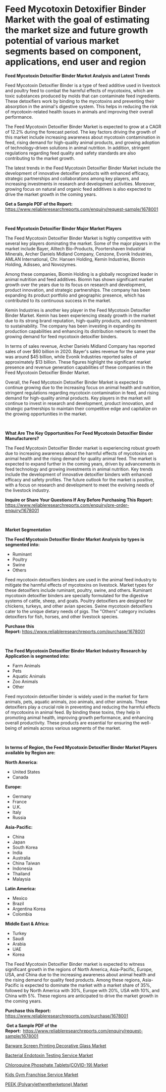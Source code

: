 <p><h1>Feed Mycotoxin Detoxifier Binder Market with the goal of estimating the market size and future growth potential of various market segments based on component, applications, end user and region</h1></p><p><strong>Feed Mycotoxin Detoxifier Binder Market Analysis and Latest Trends</strong></p>
<p><p>Feed Mycotoxin Detoxifier Binder is a type of feed additive used in livestock and poultry feed to combat the harmful effects of mycotoxins, which are toxic substances produced by molds that can contaminate feed ingredients. These detoxifiers work by binding to the mycotoxins and preventing their absorption in the animal's digestive system. This helps in reducing the risk of mycotoxin-related health issues in animals and improving their overall performance.</p><p>The Feed Mycotoxin Detoxifier Binder Market is expected to grow at a CAGR of 12.2% during the forecast period. The key factors driving the growth of this market include increasing awareness about mycotoxin contamination in feed, rising demand for high-quality animal products, and growing adoption of technology-driven solutions in animal nutrition. In addition, stringent regulations regarding feed quality and safety standards are also contributing to the market growth.</p><p>The latest trends in the Feed Mycotoxin Detoxifier Binder Market include the development of innovative detoxifier products with enhanced efficacy, strategic partnerships and collaborations among key players, and increasing investments in research and development activities. Moreover, growing focus on natural and organic feed additives is also expected to drive the market growth in the coming years.</p></p>
<p><strong>Get a Sample PDF of the Report:&nbsp;</strong> <a href="https://www.reliableresearchreports.com/enquiry/request-sample/1678001">https://www.reliableresearchreports.com/enquiry/request-sample/1678001</a></p>
<p>&nbsp;</p>
<p><strong>Feed Mycotoxin Detoxifier Binder Major Market Players</strong></p>
<p><p>The Feed Mycotoxin Detoxifier Binder Market is highly competitive with several key players dominating the market. Some of the major players in the market include Bayer, Alltech Bio-Products, Poortershaven Industrial Minerals, Archer Daniels Midland Company, Cenzone, Evonik Industries, AMLAN International, Chr. Hansen Holding, Kemin Industries, Biomin Holding, Adisseo, and Novozymes.</p><p>Among these companies, Biomin Holding is a globally recognized leader in animal nutrition and feed additives. Biomin has shown significant market growth over the years due to its focus on research and development, product innovation, and strategic partnerships. The company has been expanding its product portfolio and geographic presence, which has contributed to its continuous success in the market.</p><p>Kemin Industries is another key player in the Feed Mycotoxin Detoxifier Binder Market. Kemin has been experiencing steady growth in the market due to its strong brand reputation, high-quality products, and commitment to sustainability. The company has been investing in expanding its production capabilities and enhancing its distribution network to meet the growing demand for feed mycotoxin detoxifier binders.</p><p>In terms of sales revenue, Archer Daniels Midland Company has reported sales of over $60 billion in 2020. Bayer's sales revenue for the same year was around $45 billion, while Evonik Industries reported sales of approximately $13 billion. These figures highlight the significant market presence and revenue generation capabilities of these companies in the Feed Mycotoxin Detoxifier Binder Market.</p><p>Overall, the Feed Mycotoxin Detoxifier Binder Market is expected to continue growing due to the increasing focus on animal health and nutrition, stringent regulations regarding mycotoxin contamination in feed, and rising demand for high-quality animal products. Key players in the market will continue to invest in research and development, product innovation, and strategic partnerships to maintain their competitive edge and capitalize on the growing opportunities in the market.</p></p>
<p>&nbsp;</p>
<p><strong>What Are The Key Opportunities For Feed Mycotoxin Detoxifier Binder Manufacturers?</strong></p>
<p><p>The Feed Mycotoxin Detoxifier Binder market is experiencing robust growth due to increasing awareness about the harmful effects of mycotoxins on animal health and the rising demand for quality animal feed. The market is expected to expand further in the coming years, driven by advancements in feed technology and growing investments in animal nutrition. Key trends include the development of innovative detoxifier binders with enhanced efficacy and safety profiles. The future outlook for the market is positive, with a focus on research and development to meet the evolving needs of the livestock industry.</p></p>
<p><strong>Inquire or Share Your Questions If Any Before Purchasing This Report:</strong> <a href="https://www.reliableresearchreports.com/enquiry/pre-order-enquiry/1678001">https://www.reliableresearchreports.com/enquiry/pre-order-enquiry/1678001</a></p>
<p>&nbsp;</p>
<p><strong>Market Segmentation</strong></p>
<p><strong>The Feed Mycotoxin Detoxifier Binder Market Analysis by types is segmented into:</strong></p>
<p><ul><li>Ruminant</li><li>Poultry</li><li>Swine</li><li>Others</li></ul></p>
<p><p>Feed mycotoxin detoxifiers binders are used in the animal feed industry to mitigate the harmful effects of mycotoxins on livestock. Market types for these detoxifiers include ruminant, poultry, swine, and others. Ruminant mycotoxin detoxifier binders are specially formulated for the digestive systems of cattle, sheep, and goats. Poultry detoxifiers are designed for chickens, turkeys, and other avian species. Swine mycotoxin detoxifiers cater to the unique dietary needs of pigs. The "Others" category includes detoxifiers for fish, horses, and other livestock species.</p></p>
<p><strong>Purchase this Report:&nbsp;</strong><a href="https://www.reliableresearchreports.com/purchase/1678001">https://www.reliableresearchreports.com/purchase/1678001</a></p>
<p>&nbsp;</p>
<p><strong>The Feed Mycotoxin Detoxifier Binder Market Industry Research by Application is segmented into:</strong></p>
<p><ul><li>Farm Animals</li><li>Pets</li><li>Aquatic Animals</li><li>Zoo Animals</li><li>Other</li></ul></p>
<p><p>Feed mycotoxin detoxifier binder is widely used in the market for farm animals, pets, aquatic animals, zoo animals, and other animals. These detoxifiers play a crucial role in preventing and reducing the harmful effects of mycotoxins in animal feed. By binding these toxins, they help in promoting animal health, improving growth performance, and enhancing overall productivity. These products are essential for ensuring the well-being of animals across various segments of the market.</p></p>
<p>&nbsp;</p>
<p><strong>In terms of Region, the Feed Mycotoxin Detoxifier Binder Market Players available by Region are:</strong></p>
<p>
    <p> <strong> North America: </strong>
        <ul>
            <li>United States</li>
            <li>Canada</li>
        </ul>
        </p> 
    <p> <strong> Europe: </strong>
        <ul>
            <li>Germany</li>
            <li>France</li>
            <li>U.K.</li>
            <li>Italy</li>
            <li>Russia</li>
        </ul>
        </p> 
    <p> <strong> Asia-Pacific: </strong>
        <ul>
            <li>China</li>
            <li>Japan</li>
            <li>South Korea</li>
            <li>India</li>
            <li>Australia</li>
            <li>China Taiwan</li>
            <li>Indonesia</li>
            <li>Thailand</li>
            <li>Malaysia</li>
        </ul>
        </p> 
    <p> <strong> Latin America: </strong>
        <ul>
            <li>Mexico</li>
            <li>Brazil</li>
            <li>Argentina Korea</li>
            <li>Colombia</li>
        </ul>
        </p> 
    <p> <strong> Middle East & Africa: </strong>
        <ul>
            <li>Turkey</li>
            <li>Saudi</li>
            <li>Arabia</li>
            <li>UAE</li>
            <li>Korea</li>
        </ul>
    </p>
    </p>
<p><p>The Feed Mycotoxin Detoxifier Binder market is expected to witness significant growth in the regions of North America, Asia-Pacific, Europe, USA, and China due to the increasing awareness about animal health and the rising demand for quality feed products. Among these regions, Asia-Pacific is expected to dominate the market with a market share of 35%, followed by North America with 30%, Europe with 20%, USA with 10%, and China with 5%. These regions are anticipated to drive the market growth in the coming years.</p></p>
<p><strong>Purchase this Report: </strong><a href="https://www.reliableresearchreports.com/purchase/1678001">https://www.reliableresearchreports.com/purchase/1678001</a></p>
<p>&nbsp;<strong>Get a Sample PDF of the Report:&nbsp;&nbsp;</strong><a href="https://www.reliableresearchreports.com/enquiry/request-sample/1678001">https://www.reliableresearchreports.com/enquiry/request-sample/1678001</a></p>
<p><strong></strong></p>
<p><p><a href="https://medium.com/@alanwatkins6h/barware-screen-printing-decorative-glass-market-comprehensive-assessment-by-type-application-and-0c4ce0e07474">Barware Screen Printing Decorative Glass Market</a></p><p><a href="https://medium.com/@alanwatkins6h/bacterial-endotoxin-testing-service-market-size-cagr-trends-2024-2030-bd6649907f07">Bacterial Endotoxin Testing Service Market</a></p><p><a href="https://github.com/Airanohannonzb68e5pb53oc1/Market-Research-Report-List-1/blob/main/chloroquine-phosphate-tabletscovid-19-market.md">Chloroquine Phosphate Tablets(COVID-19) Market</a></p><p><a href="https://medium.com/@alanwatkins6h/kids-gym-franchise-service-market-size-reveals-the-best-marketing-channels-in-global-industry-6dad92493c7e">Kids Gym Franchise Service Market</a></p><p><a href="https://github.com/fiixsa/Market-Research-Report-List-1/blob/main/peek-polyaryletheretherketone-market.md">PEEK (Polyaryletheretherketone) Market</a></p></p>